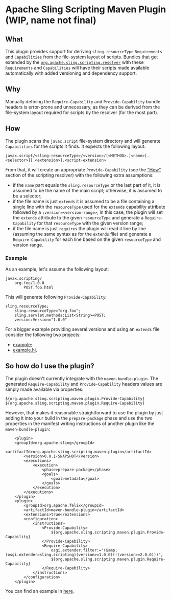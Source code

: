 Apache Sling Scripting Maven Plugin (WIP, name not final)
====

## What
This plugin provides support for deriving `sling.resourceType` `Requirements` and `Capabilities` from
the file-system layout of scripts. Bundles that get extended by the
[`org.apache.sling.scripting.resolver`](srr/tree/master/org-apache-sling-scripting-resolover/) with these `Requirements` and
`Capabilities` will have their scripts made available automatically with added versioning and dependency
support.

## Why
Manually defining the `Require-Capability` and `Provide-Capability` bundle headers is error-prone and unnecessary,
as they can be derived from the file-system layout required for scripts by the resolver (for the most part).

## How
The plugin scans the `javax.script` file-system directory and will generate `Capabilities` for the scripts it finds. It
expects the following layout:

```
javax.script/<sling-resourceType>/<version>/[<METHOD>.]<name>[.<selector>][.<extension>].<script-extension>
```

From that, it will create an appropriate `Provide-Capability` (see the ["How"](../org-apache-sling-scripting-resolover/#how) section of
the scripting resolver) with the following extra assumptions:

  * if the `name` part equals the `sling.resourceType` or the last part of it, it is assumed to be the name of the main script;
  otherwise, it is assumed to be a selector;
  * if the file name is just `extends` it is assumed to be a file containing a single line with the
  `resourceType` used for the `extends` capability attribute followed by a `;version=<version-range>`; in this case, the
  plugin will set the `extends` attribute to the given `resourceType` and generate a `Require-Capability` for that
  `resourceType` with the given version range;
  * if the file name is just `requires` the plugin will read it line by line (assuming the same syntax as for the `extends` file)
  and generate a `Require-Capability` for each line based on the given `resourceType` and version range.

### Example
As an example, let's assume the following layout:

```
javax.scripting/
    org.foo/1.0.0
        POST.foo.html
```

This will generate following `Provide-Capability`:

```
sling.resourceType;
    sling.resourceType="org.foo";
    sling.servlet.methods:List<String>=POST;
    version:Version="1.0.0"
```

For a bigger example providing several versions and using an `extends` file consider the following two projects: 

  * [example](../org-apache-sling-scripting-examplebundle);
  * [example.hi](../org-apache-sling-scripting-examplebundle.hi).

## So how do I use the plugin?

The plugin doesn't currently integrate with the `maven-bundle-plugin`. The generated `Require-Capability` and 
`Provide-Capability` headers values are simply made available via properties:

```
${org.apache.sling.scripting.maven.plugin.Provide-Capability}
${org.apache.sling.scripting.maven.plugin.Require-Capability}
```

However, that makes it reasonable straightforward to use the plugin by just adding it into your build in the 
`prepare-package` phase and use the two properties in the manifest writing instructions of another plugin like 
the `maven-bundle-plugin`:

```
    <plugin>
    <groupId>org.apache.sling</groupId>
        <artifactId>org.apache.sling.scripting.maven.plugin</artifactId>
        <version>0.0.1-SNAPSHOT</version>
        <executions>
            <execution>
                <phase>prepare-package</phase>
                <goals>
                    <goal>metadata</goal>
                </goals>
            </execution>
        </executions>
    </plugin>
    <plugin>
        <groupId>org.apache.felix</groupId>
        <artifactId>maven-bundle-plugin</artifactId>
        <extensions>true</extensions>
        <configuration>
            <instructions>
                <Provide-Capability>
                    ${org.apache.sling.scripting.maven.plugin.Provide-Capability}
                </Provide-Capability>
                <Require-Capability>
                    osgi.extender;filter:="(&amp;(osgi.extender=sling.scripting)(version>=1.0.0)(!(version>=2.0.0)))",
                    ${org.apache.sling.scripting.maven.plugin.Require-Capability}
                </Require-Capability>
            </instructions>
        </configuration>
    </plugin>
```

You can find an example in [here](../examples/org-apache-sling-scripting-examplebundle/pom.xml).
